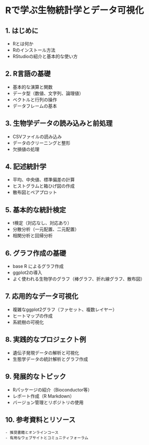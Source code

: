 # Rで学ぶ生物統計学とデータ可視化

## 1. はじめに
   - Rとは何か
   - Rのインストール方法
   - RStudioの紹介と基本的な使い方

## 2. R言語の基礎
   - 基本的な演算と関数
   - データ型（数値、文字列、論理値）
   - ベクトルと行列の操作
   - データフレームの基本

## 3. 生物学データの読み込みと前処理
   - CSVファイルの読み込み
   - データのクリーニングと整形
   - 欠損値の処理

## 4. 記述統計学
   - 平均、中央値、標準偏差の計算
   - ヒストグラムと箱ひげ図の作成
   - 散布図とペアプロット

## 5. 基本的な統計検定
   - t検定（対応なし、対応あり）
   - 分散分析（一元配置、二元配置）
   - 相関分析と回帰分析

## 6. グラフ作成の基礎
   - base R によるグラフ作成
   - ggplot2の導入
   - よく使われる生物学のグラフ（棒グラフ、折れ線グラフ、散布図）

## 7. 応用的なデータ可視化
   - 複雑なggplot2グラフ（ファセット、複数レイヤー）
   - ヒートマップの作成
   - 系統樹の可視化

## 8. 実践的なプロジェクト例
   - 遺伝子発現データの解析と可視化
   - 生態学データの統計解析とグラフ作成

## 9. 発展的なトピック
   - Rパッケージの紹介（Bioconductor等）
   - レポート作成（R Markdown）
   - バージョン管理とリポジトリの使用

## 10. 参考資料とリソース
    - 推奨書籍とオンラインコース
    - 有用なウェブサイトとコミュニティフォーラム
